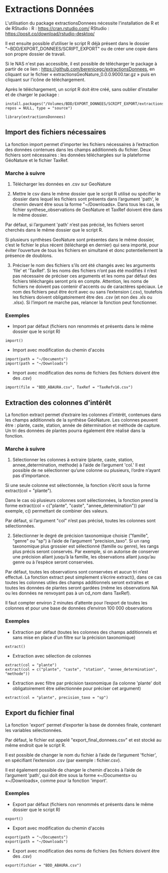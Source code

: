 # Extractions Données

L'utilisation du package extractionsDonnees nécessite l'installation de R et de RStudio :
R : https://cran.rstudio.com/
RStudio : https://posit.co/download/rstudio-desktop/

Il est ensuite possible d’utiliser le script R déjà présent dans le dossier "~BDD/EXPORT_DONNEES/SCRIPT_EXPORT" ou de créer une copie dans son propre dossier de travail.

Si le NAS n'est pas accessible, il est possible de télécharger le package à partir de ce lien : https://github.com/berenicegc/extractionsDonnees, en cliquant sur le fichier « extractionsGeoNature_0.0.0.9000.tar.gz » puis en cliquant sur l’icône de téléchargement. 

Après le téléchargement, un script R doit être créé, sans oublier d’installer et de charger le package : 

```
install.packages("/Volumes/BDD/EXPORT_DONNEES/SCRIPT_EXPORT/extractionsDonnees_0.0.0.9000.tar.gz", repos = NULL, type = "source")

library(extractionsDonnees)
```


## Import des fichiers nécessaires

La fonction import permet d’importer les fichiers nécessaires à l’extraction des données contenues dans les champs additionnels du fichier. Deux fichiers sont nécessaires : les données téléchargées sur la plateforme GéoNature et le fichier TaxRef.

### Marche à suivre
1.	Télécharger les données en .csv sur GeoNature

2.	Mettre le csv dans le même dossier que le script R utilisé ou spécifier le dossier dans lequel les fichiers sont présents dans l’argument 'path', le chemin devant être sous la forme "~/Downloads». Dans tous les cas, le fichier synthese_observations de GeoNature et TaxRef doivent être dans le même dossier.

Par défaut, si l’argument 'path' n’est pas précisé, les fichiers seront cherchés dans le même dossier que le script R.

Si plusieurs synthèses GeoNature sont présentes dans le même dossier, c’est le fichier le plus récent (téléchargé en dernier) qui sera importé, pour éviter l’ouverture de tous les fichiers en simultané et donc potentiellement la présence de doublons.

3.	Préciser le nom des fichiers s’ils ont été changés avec les arguments 'file' et 'TaxRef'. Si les noms des fichiers n’ont pas été modifiés il n’est pas nécessaire de préciser ces arguments et les noms par défaut des fichiers téléchargés seront pris en compte. Attention, les noms de fichiers ne doivent pas contenir d'accents ou de caractères spéciaux. Le nom des fichiers peut être écrit avec ou sans l’extension (.csv), toutefois les fichiers doivent obligatoirement être des .csv (et non des .xls ou .xlsx). Si l’import ne marche pas, relancer la fonction peut fonctionner.


### Exemples

- Import par défaut (fichiers non renommés et présents dans le même dossier que le script R)
```
import()
```

- Import avec modification du chemin d'accès
```
import(path = "~/Documents")
import(path = "~/Downloads")
```

- Import avec modification des noms de fichiers (les fichiers doivent être des .csv)
```
import(file = "BDD_ABAURA.csv", TaxRef = "TaxRefv16.csv")
```

## Extraction des colonnes d'intérêt

La fonction extract permet d’extraire les colonnes d’intérêt, contenues dans les champs additionnels de la synthèse GéoNature. Les colonnes peuvent être : plante, caste, station, année de détermination et méthode de capture. Un tri des données de plantes pourra également être réalisé dans la fonction.

### Marche à suivre
1.	Sélectionner les colonnes à extraire (plante, caste, station, annee_determination, methode) à l’aide de l’argument 'col.' Il est possible de ne sélectionner qu’une colonne ou plusieurs, l’ordre n’ayant pas d’importance.

Si une seule colonne est sélectionnée, la fonction s’écrit sous la forme extract(col = "plante").

Dans le cas où plusieurs colonnes sont sélectionnées, la fonction prend la forme extract(col = c("plante", "caste", "annee_determination")) par exemple, c() permettant de combiner des valeurs.

Par défaut, si l’argument "col" n’est pas précisé, toutes les colonnes sont sélectionnées.

2.	Sélectionner le degré de précision taxonomique choisie ("famille", "genre" ou "sp") à l’aide de l’argument "precision_taxo". Si un rang taxonomique plus grossier est sélectionné (famille ou genre), les rangs plus précis seront conservés. Par exemple, si on autorise de conserver une précision allant jusqu’à la famille, les observations allant jusqu’au genre ou à l’espèce seront conservées.

Par défaut, toutes les observations sont conservées et aucun tri n’est effectué.
La fonction extract peut simplement s’écrire extract(), dans ce cas toutes les colonnes utiles des champs additionnels seront extraites et toutes les données de plantes seront gardées (même les observations NA ou les données ne renvoyant pas à un cd_nom dans TaxRef).

Il faut compter environ 2 minutes d’attente pour l’export de toutes les colonnes et pour une base de données d’environ 100 000 observations

### Exemples
- Extraction par défaut (toutes les colonnes des champs additionnels et sans mise en place d'un filtre sur la précision taxonomique)
```
extract()
```

- Extraction avec sélection de colonnes
```
extract(col = "plante")
extract(col = c("plante", "caste", "station", "annee_determination", "methode"))
```

- Extraction avec filtre par précision taxonomique (la colonne 'plante' doit obligatoirement être sélectionnée pour préciser cet argument)
```
extract(col = "plante", precision_taxo = "sp")
```


## Export du fichier final

La fonction 'export' permet d’exporter la base de données finale, contenant les variables sélectionnées.

Par défaut, le fichier est appelé "export_final_donnees.csv" et est stocké au même endroit que le script R.

Il est possible de changer le nom du fichier à l’aide de l’argument 'fichier', en spécifiant l’extension .csv (par exemple : fichier.csv).

Il est également possible de changer le chemin d’accès à l’aide de l’argument 'path', qui doit être sous la forme «~/Documents» ou «~/Downloads», comme pour la fonction 'import'.


### Exemples
- Export par défaut (fichiers non renommés et présents dans le même dossier que le script R)
```
export()
```

- Export avec modification du chemin d'accès
```
export(path = "~/Documents")
export(path = "~/Downloads")
```

- Export avec modification des noms de fichiers (les fichiers doivent être des .csv)
```
export(fichier = "BDD_ABAURA.csv")
```
